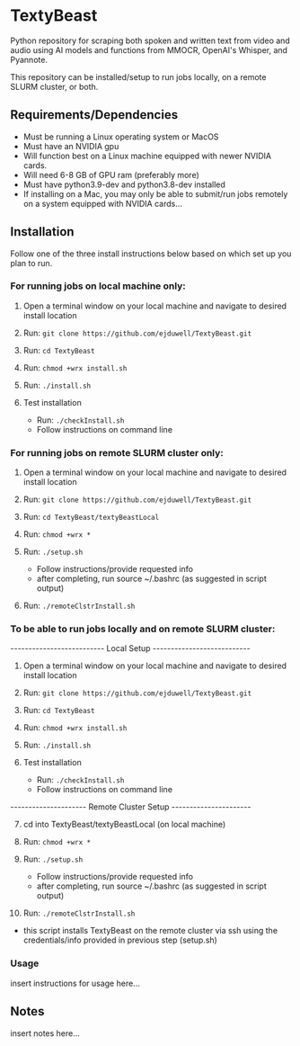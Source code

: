 # TextyBeast

Python repository for scraping both spoken and written text from video and audio using AI models and functions from MMOCR, OpenAI's Whisper, and Pyannote.

This repository can be installed/setup to run jobs locally, on a remote SLURM cluster, or both.

## Requirements/Dependencies
- Must be running a Linux operating system or MacOS
- Must have an NVIDIA gpu
- Will function best on a Linux machine equipped with newer NVIDIA cards.
- Will need 6-8 GB of GPU ram (preferably more)
- Must have python3.9-dev and python3.8-dev installed
- If installing on a Mac, you may only be able to submit/run jobs remotely on a system equipped with NVIDIA cards...

## Installation
Follow one of the three install instructions below based on which set up you plan to run.

### For running jobs on local machine only:

1. Open a terminal window on your local machine and navigate to desired install location

2. Run:
   `git clone https://github.com/ejduwell/TextyBeast.git`

3. Run:
   `cd TextyBeast`

4. Run:
   `chmod +wrx install.sh`

5. Run:
   `./install.sh`

6. Test installation
    - Run:
      `./checkInstall.sh`
    - Follow instructions on command line


### For running jobs on remote SLURM cluster only:

1. Open a terminal window on your local machine and navigate to desired install location

2. Run:
   `git clone https://github.com/ejduwell/TextyBeast.git`

4. Run:
   `cd TextyBeast/textyBeastLocal`

6. Run:
   `chmod +wrx *`

8. Run:
   `./setup.sh`
   - Follow instructions/provide requested info
   - after completing, run source ~/.bashrc (as suggested in script output)

6. Run:
   `./remoteClstrInstall.sh`


### To be able to run jobs locally and on remote SLURM cluster:


-------------------------- Local Setup ---------------------------
1. Open a terminal window on your local machine and navigate to desired install location

2. Run:
   `git clone https://github.com/ejduwell/TextyBeast.git`

3. Run:
   `cd TextyBeast`

4. Run:
   `chmod +wrx install.sh`

5. Run:
   `./install.sh`

6. Test installation
    - Run:
      `./checkInstall.sh`
    - Follow instructions on command line

--------------------- Remote Cluster Setup ----------------------

7. cd into TextyBeast/textyBeastLocal (on local machine)

8. Run:
   `chmod +wrx *`

9. Run:
   `./setup.sh`
   - Follow instructions/provide requested info
   - after completing, run source ~/.bashrc (as suggested in script output)

10. Run:
   `./remoteClstrInstall.sh`
   - this script installs TextyBeast on the remote cluster via ssh using the credentials/info provided in previous step (setup.sh)

### Usage
insert instructions for usage here...

## Notes

insert notes here...
